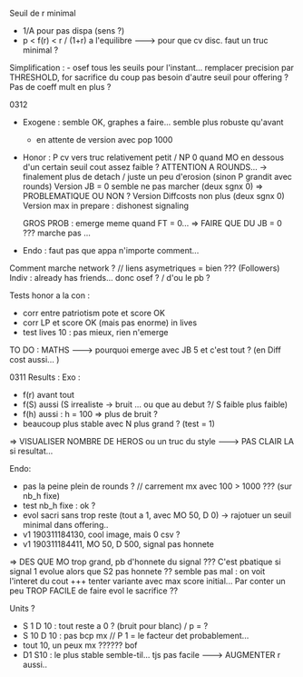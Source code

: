Seuil de r minimal
- 1/A pour pas dispa (sens ?)
- p < f(r) < r / (1+r) a l'equilibre ---> pour que cv disc. faut un truc minimal ?

Simplification :
    - osef tous les seuils pour l'instant...
        remplacer precision par THRESHOLD, for sacrifice
        du coup pas besoin d'autre seuil pour offering ? Pas de coeff mult en plus ?


0312
- Exogene : semble OK, graphes a faire... semble plus robuste qu'avant
    + en attente de version avec pop 1000
- Honor : P cv vers truc relativement petit / NP 0 quand MO en dessous d'un certain seuil
        cout assez faible ?
        ATTENTION A ROUNDS... -> finalement plus de detach / juste un peu d'erosion (sinon P grandit avec rounds)
    Version JB = 0 semble ne pas marcher (deux sgnx 0) => PROBLEMATIQUE OU NON ?
    Version Diffcosts non plus (deux sgnx 0)
    Version max in prepare : dishonest signaling

    GROS PROB : emerge meme quand FT = 0...
        => FAIRE QUE DU JB = 0 ???
            marche pas ...
                
- Endo : faut pas que appa n'importe comment...

Comment marche network ? // liens asymetriques = bien ??? (Followers)
    Indiv : already has friends... donc osef ? / d'ou le pb ?

Tests honor a la con :
- corr entre patriotism pote et score OK
- corr LP et score OK (mais pas enorme) in lives
- test lives 10 : pas mieux, rien n'emerge


TO DO : MATHS ---> pourquoi emerge avec JB 5 et c'est tout ? (en Diff cost aussi... )


0311
Results :
    Exo :
- f(r) avant tout
- f(S) aussi (S irrealiste -> bruit ... ou que au debut ?/ S faible plus faible)
- f(h) aussi : h = 100 => plus de bruit ?
- beaucoup plus stable avec N plus grand ? (test = 1)

=> VISUALISER NOMBRE DE HEROS ou un truc du style ---> PAS CLAIR LA si resultat...

Endo:
- pas la peine plein de rounds ? // carrement mx avec 100 > 1000 ??? (sur nb_h fixe)
- test nb_h fixe : ok ?
- evol sacri sans trop reste (tout a 1, avec MO 50, D 0) -> rajotuer un seuil minimal dans offering..
- v1 190311184130, cool image, mais 0 csv ?
- v1 190311184411, MO 50, D 500, signal pas honnete

=> DES QUE MO trop grand, pb d'honnete du signal ???
    C'est pbatique si signal 1 evolue alors que S2 pas honnete ??
            semble pas mal : on voit l'interet du cout +++
                tenter variante avec max score initial...
    Par conter un peu TROP FACILE de faire evol le sacrifice ??

Units ?
- S 1 D 10 : tout reste a 0 ? (bruit pour blanc) /  p = ?
- S 10 D 10 : pas bcp mx // P 1 = le facteur det probablement...
- tout 10, un peux mx ?????? bof
- D1 S10 : le plus stable semble-til... tjs pas facile ---> AUGMENTER r aussi..